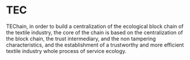 # TEC
TEChain, in order to build a centralization of the ecological block chain of the textile industry, the core of the chain is based on the centralization of the block chain, the trust intermediary, and the non tampering characteristics, and the establishment of a trustworthy and more efficient textile industry whole process of service ecology. 
